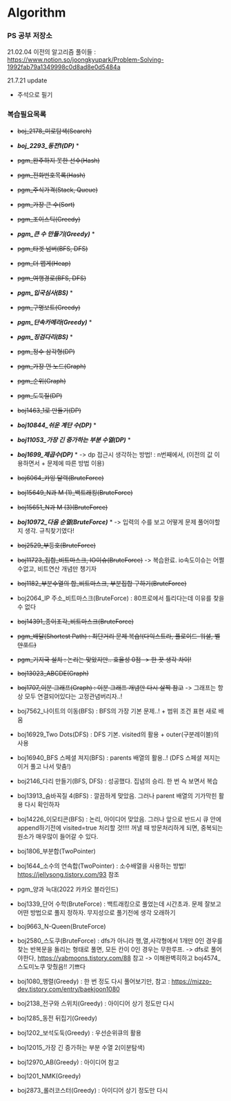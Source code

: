 # Algorithm
### PS 공부 저장소

21.02.04 이전의 알고리즘 풀이들 : https://www.notion.so/joongkyupark/Problem-Solving-1992fab79a1349998c0d8ad8e0d5484a

21.7.21 update
- 주석으로 필기

### 복습필요목록
+ ~~boj_2178_미로탐색(Search)~~
+ ___boj_2293_동전1(DP)___ *
+ ~~pgm_완주하지 못한 선수(Hash)~~
+ ~~pgm_전화번호목록(Hash)~~
+ ~~pgm_주식가격(Stack, Queue)~~
+ ~~pgm_가장 큰 수(Sort)~~
+ ~~pgm_조이스틱(Greedy)~~
+ ___pgm_큰 수 만들기(Greedy)___ *
+ ~~pgm_타겟 넘버(BFS, DFS)~~
+ ~~pgm_더 맵게(Heap)~~
+ ~~pgm_여행경로(BFS, DFS)~~
+ ___pgm_입국심사(BS)___ *
+ ~~pgm_구명보트(Greedy)~~
+ ___pgm_단속카메라(Greedy)___ *
+ ___pgm_징검다리(BS)___ *
+ ~~pgm_정수 삼각형(DP)~~
+ ~~pgm_가장 먼 노드(Graph)~~
+ ~~pgm_순위(Graph)~~

+ ~~pgm_도둑질(DP)~~
+ ~~boj1463_1로 만들기(DP)~~
+ ___boj10844_쉬운 계단 수(DP)___ *
+ ___boj11053_가장 긴 증가하는 부분 수열(DP)___ *
+ ___boj1699_제곱수(DP)___ * -> dp 접근시 생각하는 방법! : n번째에서, (이전의 값 이용하면서 + 문제에 따른 방법 이용)

+ ~~boj6064_카잉 달력(BruteForce)~~
+ ~~boj15649_N과 M (1)_백트래킹(BruteForce)~~
+ ~~boj15651_N과 M (3)(BruteForce)~~
+ ___boj10972_다음 순열(BruteForce)___ * -> 입력의 수를 보고 어떻게 문제 풀어야할지 생각. 규칙찾기였다!
+ ~~boj2529_부등호(BruteForce)~~

+ ~~boj11723_집합_비트마스크, IO이슈(BruteForce)~~ ->  복습완료. io속도이슈는 어쩔수없고, 비트연산 개념만 챙기자
+ ~~boj1182_부분수열의 합_비트마스크, 부분집합 구하기(BruteForce)~~
+ boj2064_IP 주소_비트마스크(BruteForce) : 80프로에서 틀리다는데 이유를 찾을 수 없다
+ ~~boj14391_종이조각_비트마스크(BruteForce)~~

+ ~~pgm_배달(Shortest Path) : 최단거리 문제 복습!(다익스트라, 플로이드-워셜, 벨만포드)~~
+ ~~pgm_기지국 설치 : 논리는 맞았지만.. 효율성 0점 -> 한 끗 생각 차이!~~

+ ~~boj13023_ABCDE(Graph)~~
+ ~~boj1707_이분 그래프(Graph) : 이분 그래프 개념만 다시 살짝 참고~~
-> 그래프는 항상 모두 연결되어있다는 고정관념버리자..!

+ boj7562_나이트의 이동(BFS) : BFS의 가장 기본 문제..! + 범위 조건 표현 새로 배움
+ boj16929_Two Dots(DFS) : DFS 기본. visited의 활용 + outer(구분레이블)의 사용
+ boj16940_BFS 스페셜 져지(BFS) : parents 배열의 활용..! (DFS 스페셜 져지는 이거 풀고 나서 맞춤!)
+ boj2146_다리 만들기(BFS, DFS) : 성공했다. 집념의 승리. 한 번 슥 보면서 복습
+ boj13913_숨바꼭질 4(BFS) : 깔끔하게 맞았음. 그러나 parent 배열의 기가막힌 활용 다시 확인하자
+ boj14226_이모티콘(BFS) : 논리, 아이디어 맞았음. 그러나 앞으로 반드시 큐 안에 append하기전에 visited=true 처리할 것!!!! 꺼낼 때 방문처리하게 되면, 중복되는 원소가 매우많이 들어갈 수 있다.  

+ boj1806_부분합(TwoPointer)
+ boj1644_소수의 연속합(TwoPointer) : 소수배열을 사용하는 방법! https://jellysong.tistory.com/93 참조
+ pgm_양과 늑대(2022 카카오 블라인드)

+ boj1339_단어 수학(BruteForce) : 백트래킹으로 풀었는데 시간초과. 문제 잘보고 어떤 방법으로 풀지 정하자. 무지성으로 풀기전에 생각 오래하기
+ boj9663_N-Queen(BruteForce)
+ boj2580_스도쿠(BruteForce) : dfs가 아니라 행,열,사각형에서 1개만 0인 경우를 찾는 반복문을 돌리는 형태로 풀면, 모든 칸이 0인 경우는 무한루프. -> dfs로 풀어야한다, https://yabmoons.tistory.com/88 참고
-> 이해완벽히하고 boj4574_스도미노쿠 맞췄음!! 기쁘다

+ boj1080_행렬(Greedy) : 한 번 정도 다시 풀어보기만, 
참고 : https://mizzo-dev.tistory.com/entry/baekjoon1080
+ boj2138_전구와 스위치(Greedy) : 아이디어 상기 정도만 다시
+ boj1285_동전 뒤집기(Greedy)
+ boj1202_보석도둑(Greedy) : 우선순위큐의 활용
+ boj12015_가장 긴 증가하는 부분 수열 2(이분탐색)
+ boj12970_AB(Greedy) : 아이디어 참고
+ boj1201_NMK(Greedy)
+ boj2873_롤러코스터(Greedy) : 아이디어 상기 정도만 다시
